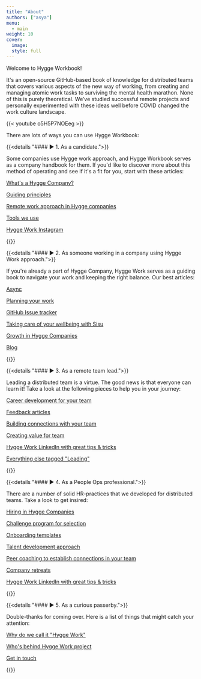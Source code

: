 ```yaml
---
title: "About"
authors: ["asya"]
menu:
  - main
weight: 10
cover:
  image:
  style: full
---
```


Welcome to Hygge Workbook!

It's an open-source GitHub-based book of knowledge for distributed teams that covers various aspects of the new way of working, from creating and managing atomic work tasks to surviving the mental health marathon. None of this is purely theoretical. We’ve studied successful remote projects and personally experimented with these ideas well before COVID changed the work culture landscape.

{{< youtube o5H5P7NOEeg >}}

There are lots of ways you can use Hygge Workbook:

{{<details "#### ► 1. As a candidate.">}}

Some companies use Hygge work approach, and Hygge Workbook serves as a company handbook for them. If you'd like to discover more about this method of operating and see if it's a fit for you, start with these articles:

[What's a Hygge Company?](content/hygge-work.md)

[Guiding principles](content/guiding-principles/_index.md)

[Remote work approach in Hygge companies](content/remote-work/_index.md)

[Tools we use](content/tools/_index.md)

[Hygge Work Instagram](https://www.instagram.com/hygge.work/)

{{</details>}}

{{<details "#### ► 2. As someone working in a company using Hygge Work approach.">}}

If you're already a part of Hygge Company, Hygge Work serves as a guiding book to navigate your work and keeping the right balance. Our best articles:

[Async](content/communication/async.md)

[Planning your work](content/remote-work/planning.md)

[GitHub Issue tracker](content/github/issue-tracker.md)

[Taking care of your wellbeing with Sisu](content/sisu.md)

[Growth in Hygge Companies](content/growing/personal-growth.md)

[Blog](content/blog/_index.md)

{{</details>}}

{{<details "#### ► 3. As a remote team lead.">}}

Leading a distributed team is a virtue. The good news is that everyone can learn it! Take a look at the following pieces to help you in your journey:

[Career development for your team](content/growing/career-development.md)

[Feedback articles](https://hygge.work/tags/feedback/)

[Building connections with your team](content/blog/in-depth.md)

[Creating value for team](content/blog/anchors.md)

[Hygge Work LinkedIn with great tips & tricks ](https://www.linkedin.com/company/hyggework)

[Everything else tagged "Leading"](https://hygge.work/tags/leading/)

{{</details>}}

{{<details "#### ► 4. As a People Ops professional.">}}

There are a number of solid HR-practices that we developed for distributed teams. Take a look to get insired:

[Hiring in Hygge Companies](content/growing/_index.md)

[Challenge program for selection](content/growing/challenge-program.md)

[Onboarding templates](content/growing/onboarding.md)

[Talent development approach](content/growing/career-development.md)

[Peer coaching to establish connections in your team](content/communication/peer-coaching.md)

[Company retreats](content/blog/workation-how-to.md)

[Hygge Work LinkedIn with great tips & tricks ](https://www.linkedin.com/company/hyggework)

{{</details>}}

{{<details "#### ► 5. As a curious passerby.">}}

Double-thanks for coming over. Here is a list of things that might catch your attention:

[Why do we call it "Hygge Work"](content/hygge-work.md)

[Who's behind Hygge Work project](content/team.md)

[Get in touch](mailto:hello@hygge.work)

{{</details>}}
